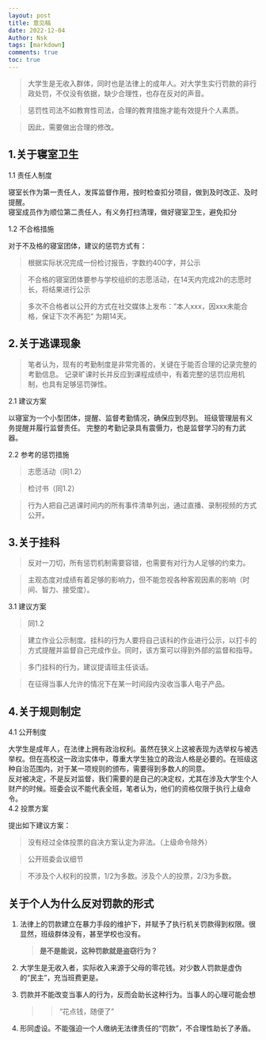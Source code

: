```yaml
---
layout: post
title: 意见稿
date: 2022-12-04
Author: Nsk 
tags: [markdown]
comments: true
toc: true
---
```

> 大学生是无收入群体，同时也是法律上的成年人。对大学生实行罚款的非行政处罚，不仅没有依据，缺少合理性，也存在反对的声音。

>惩罚性司法不如教育性司法，合理的教育措施才能有效提升个人素质。

>因此，需要做出合理的修改。

## 1.关于寝室卫生

1.1  责任人制度

寝室长作为第一责任人，发挥监督作用，按时检查扣分项目，做到及时改正、及时提醒。<br>
寝室成员作为顺位第二责任人，有义务打扫清理，做好寝室卫生，避免扣分<br>

1.2 不合格措施

对于不及格的寝室团体，建议的惩罚方式有：<br>

>根据实际状况完成一份检讨报告，字数约400字，并公示<br>

>不合格的寝室团体要参与学校组织的志愿活动，在14天内完成2h的志愿时长，将结果进行公示<br>

>多次不合格者以公开的方式在社交媒体上发布：”本人xxx，因xxx未能合格，保证下次不再犯“ 为期14天。

## 2.关于逃课现象
>笔者认为，现有的考勤制度是非常完善的，关键在于能否合理的记录完整的考勤信息。
>记录旷课时长并反应到课程成绩中，有着完整的惩罚应用机制，也具有足够惩罚弹性。

2.1 建议方案

以寝室为一个小型团体，提醒、监督考勤情况，确保应到尽到。
班级管理层有义务提醒并履行监督责任。
完整的考勤记录具有震慑力，也是监督学习的有力武器。

2.2 参考的惩罚措施

 >志愿活动（同1.2）
 
 >检讨书（同1.2）
 
 >行为人把自己逃课时间内的所有事件清单列出，通过直播、录制视频的方式公开。

## 3.关于挂科
>反对一刀切，所有惩罚机制需要容错，也需要有对行为人足够的约束力。

>主观态度对成绩有着足够的影响力，但不能忽视各种客观因素的影响（时间、智力、接受度）。

3.1 建议方案

>同1.2

>建立作业公示制度。挂科的行为人要将自己该科的作业进行公示，以打卡的方式提醒并监督自己完成作业。同时，该方案可以得到外部的监督和指导。

>多门挂科的行为，建议提请班主任谈话。

>在征得当事人允许的情况下在某一时间段内没收当事人电子产品。

## 4.关于规则制定

4.1 公开制度

大学生是成年人，在法律上拥有政治权利。虽然在狭义上这被表现为选举权与被选举权。但在高校这一政治实体中，尊重大学生独立的政治人格是必要的。在班级这种自治范围内，对于某一项规则的颁布，需要得到多数人的同意。<br>
反对被决定，不是反对监督，我们需要的是自己的决定权，尤其在涉及大学生个人财产的时候。班委会议不能代表全班，笔者认为，他们的资格仅限于执行上级命令。<br>
4.2  投票方案

提出如下建议方案：
>没有经过全体投票的自决方案认定为非法。（上级命令除外）

>公开班委会议细节

>不涉及个人权利的投票，1/2为多数。涉及个人的投票，2/3为多数。

## 关于个人为什么反对罚款的形式

1. 法律上的罚款建立在暴力手段的维护下，并赋予了执行机关罚款得到权限。很显然，班级群体没有，甚至学校也没有。
    > **是不是能说，这种罚款就是盗窃行为？**

2. 大学生是无收入者，实际收入来源于父母的零花钱。对少数人罚款是虚伪的“民主”，充当班费更是。
3. 罚款并不能改变当事人的行为，反而会助长这种行为。当事人的心理可能会想
    >>“花点钱，随便了”

4. 形同虚设。不能强迫一个人缴纳无法律责任的“罚款”，不合理性助长了矛盾。

